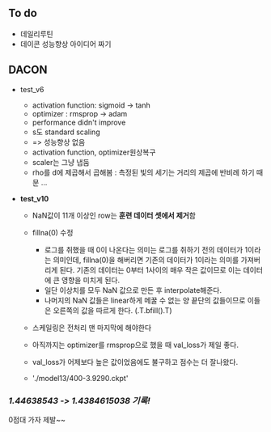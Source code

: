 ## To do
- 데일리루틴
- 데이콘 성능향상 아이디어 짜기

## DACON
- test_v6
    - activation function: sigmoid -> tanh
    - optimizer : rmsprop -> adam
    - performance didn't improve
    - s도 standard scaling
    - => 성능향상 없음
    - activation function, optimizer원상복구
    - scaler는 그냥 냅둠
    - rho를 d에 제곱해서 곱해봄 : 측정된 빛의 세기는 거리의 제곱에 반비례 하기 때문
...

- **test_v10**
    - NaN값이 11개 이상인 row는 **훈련 데이터 셋에서 제거**함
    - fillna(0) 수정
        - 로그를 취했을 때 0이 나온다는 의미는 로그를 취하기 전의 데이터가 1이라는 의미인데, fillna(0)을 해버리면 기존의 데이터가 1이라는 의미를 가져버리게 된다. 기존의 데이터는 0부터 1사이의 매우 작은 값이므로 이는 데이터에 큰 영향을 미치게 된다. 
      - 일단 이상치를 모두 NaN 값으로 만든 후 interpolate해준다. 
      - 나머지의 NaN 값들은 linear하게 메꿀 수 없는 양 끝단의 값들이므로 이들은 오른쪽의 값을 따르게 한다.  (.T.bfill().T)
    - 스케일링은 전처리 맨 마지막에 해야한다
    - 아직까지는 optimizer를 rmsprop으로 했을 때 val_loss가 제일 좋다.
    - val_loss가 어제보다 높은 값이었음에도 불구하고 점수는 더 잘나왔다. 

    - './model13/400-3.9290.ckpt'
### ***1.44638543 -> 1.4384615038	기록!***
0점대 가자 제발~~